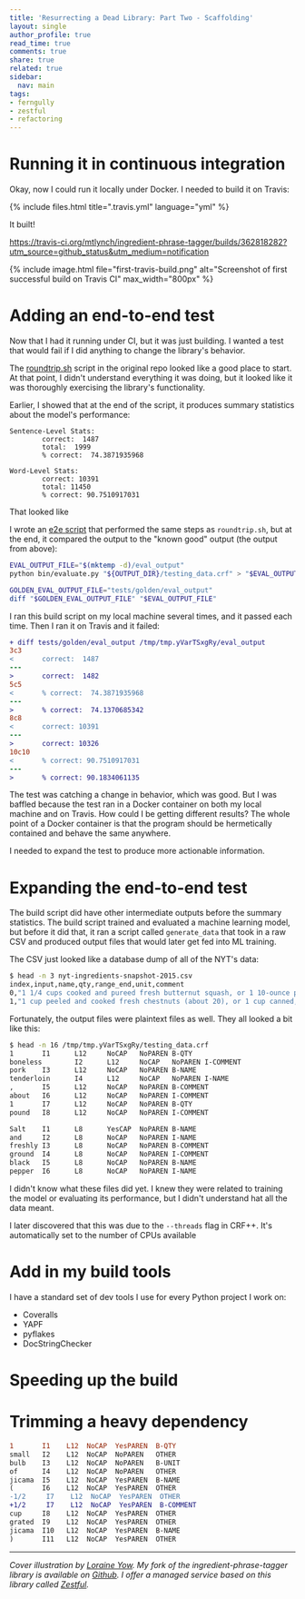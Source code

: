 ```yaml
---
title: 'Resurrecting a Dead Library: Part Two - Scaffolding'
layout: single
author_profile: true
read_time: true
comments: true
share: true
related: true
sidebar:
  nav: main
tags:
- ferngully
- zestful
- refactoring
---
```


# Running it in continuous integration

Okay, now I could run it locally under Docker. I needed to build it on Travis:

{% include files.html title=".travis.yml" language="yml" %}

It built!

https://travis-ci.org/mtlynch/ingredient-phrase-tagger/builds/362818282?utm_source=github_status&utm_medium=notification

{% include image.html file="first-travis-build.png" alt="Screenshot of first successful build on Travis CI" max_width="800px" %}

# Adding an end-to-end test

Now that I had it running under CI, but it was just building. I wanted a test that would fail if I did anything to change the library's behavior.

The [roundtrip.sh](https://github.com/NYTimes/ingredient-phrase-tagger/blob/e414c2ca279f23c99c8338ceba00653d88d40dfe/roundtrip.sh) script in the original repo looked like a good place to start. At that point, I didn't understand everything it was doing, but it looked like it was thoroughly exercising the library's functionality.

Earlier, I showed that at the end of the script, it produces summary statistics about the model's performance:

```text
Sentence-Level Stats:
        correct:  1487
        total:  1999
        % correct:  74.3871935968

Word-Level Stats:
        correct: 10391
        total: 11450
        % correct: 90.7510917031
```

That looked like 

I wrote an [e2e script](https://github.com/mtlynch/ingredient-phrase-tagger/blob/a4cde8d26e21f345e5291093110a4fb246195619/test_e2e) that performed the same steps as `roundtrip.sh`, but at the end, it compared the output to the "known good" output (the output from above):

```bash
EVAL_OUTPUT_FILE="$(mktemp -d)/eval_output"
python bin/evaluate.py "${OUTPUT_DIR}/testing_data.crf" > "$EVAL_OUTPUT_FILE"

GOLDEN_EVAL_OUTPUT_FILE="tests/golden/eval_output"
diff "$GOLDEN_EVAL_OUTPUT_FILE" "$EVAL_OUTPUT_FILE"
```

I ran this build script on my local machine several times, and it passed each time. Then I ran it on Travis and it failed:

```diff
+ diff tests/golden/eval_output /tmp/tmp.yVarTSxgRy/eval_output
3c3
<       correct:  1487
---
>       correct:  1482
5c5
<       % correct:  74.3871935968
---
>       % correct:  74.1370685342
8c8
<       correct: 10391
---
>       correct: 10326
10c10
<       % correct: 90.7510917031
---
>       % correct: 90.1834061135
```

The test was catching a change in behavior, which was good. But I was baffled because the test ran in a Docker container on both my local machine and on Travis. How could I be getting different results? The whole point of a Docker container is that the program should be hermetically contained and behave the same anywhere.

I needed to expand the test to produce more actionable information.

# Expanding the end-to-end test

The build script did have other intermediate outputs before the summary statistics. The build script trained and evaluated a machine learning model, but before it did that, it ran a script called `generate_data` that took in a raw CSV and produced output files that would later get fed into ML training.

The CSV just looked like a database dump of all of the NYT's data:

```bash
$ head -n 3 nyt-ingredients-snapshot-2015.csv
index,input,name,qty,range_end,unit,comment
0,"1 1/4 cups cooked and pureed fresh butternut squash, or 1 10-ounce package frozen squash, defrosted",butternut squash,1.25,0.0,cup,"cooked and pureed fresh, or 1 10-ounce package frozen squash, defrosted"
1,"1 cup peeled and cooked fresh chestnuts (about 20), or 1 cup canned, unsweetened chestnuts",chestnuts,1.0,0.0,cup,"peeled and cooked fresh (about 20), or 1 cup canned, unsweetened"
```

Fortunately, the output files were plaintext files as well. They all looked a bit like this:

```bash
$ head -n 16 /tmp/tmp.yVarTSxgRy/testing_data.crf
1       I1      L12     NoCAP   NoPAREN B-QTY
boneless        I2      L12     NoCAP   NoPAREN I-COMMENT
pork    I3      L12     NoCAP   NoPAREN B-NAME
tenderloin      I4      L12     NoCAP   NoPAREN I-NAME
,       I5      L12     NoCAP   NoPAREN B-COMMENT
about   I6      L12     NoCAP   NoPAREN I-COMMENT
1       I7      L12     NoCAP   NoPAREN B-QTY
pound   I8      L12     NoCAP   NoPAREN I-COMMENT

Salt    I1      L8      YesCAP  NoPAREN B-NAME
and     I2      L8      NoCAP   NoPAREN I-NAME
freshly I3      L8      NoCAP   NoPAREN B-COMMENT
ground  I4      L8      NoCAP   NoPAREN I-COMMENT
black   I5      L8      NoCAP   NoPAREN B-NAME
pepper  I6      L8      NoCAP   NoPAREN I-NAME

```

I didn't know what these files did yet. I knew they were related to training the model or evaluating its performance, but I didn't understand hat all the data meant.

I later discovered that this was due to the `--threads` flag in CRF++. It's automatically set to the number of CPUs available

# Add in my build tools

I have a standard set of dev tools I use for every Python project I work on:

* Coveralls
* YAPF
* pyflakes
* DocStringChecker

# Speeding up the build

# Trimming a heavy dependency


```diff
1       I1    L12  NoCAP  YesPAREN  B-QTY
small   I2    L12  NoCAP  NoPAREN   OTHER
bulb    I3    L12  NoCAP  NoPAREN   B-UNIT
of      I4    L12  NoCAP  NoPAREN   OTHER
jicama  I5    L12  NoCAP  YesPAREN  B-NAME
(       I6    L12  NoCAP  YesPAREN  OTHER
-1/2     I7    L12  NoCAP  YesPAREN  OTHER
+1/2     I7    L12  NoCAP  YesPAREN  B-COMMENT
cup     I8    L12  NoCAP  YesPAREN  OTHER
grated  I9    L12  NoCAP  YesPAREN  OTHER
jicama  I10   L12  NoCAP  YesPAREN  B-NAME
)       I11   L12  NoCAP  YesPAREN  OTHER
```

---

*Cover illustration by [Loraine Yow](https://www.linkedin.com/in/lolo-ology/). My fork of the ingredient-phrase-tagger library is available on [Github](https://github.com/mtlynch/ingredient-phrase-tagger). I offer a managed service based on this library called [Zestful](https://zestfuldata.com).*